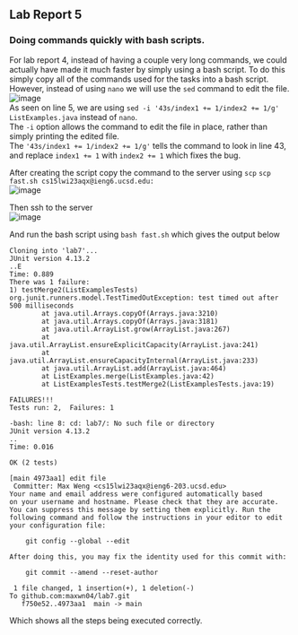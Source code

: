 ## Lab Report 5

### Doing commands quickly with bash scripts.

For lab report 4, instead of having a couple very long commands, we could actually have made it much faster by simply using a bash script. To do this simply copy all of the commands used for the tasks into a bash script. However, instead of using `nano` we will use the `sed` command to edit the file.  
![image](https://user-images.githubusercontent.com/73797155/224789695-4610f7c2-63e1-499c-9fbf-4372a1b14107.png)  
As seen on line 5, we are using `sed -i '43s/index1 += 1/index2 += 1/g' ListExamples.java` instead of `nano`.  
The `-i` option allows the command to edit the file in place, rather than simply printing the edited file.  
The `'43s/index1 += 1/index2 += 1/g'` tells the command to look in line 43, and replace `index1 += 1` with `index2 += 1` which fixes the bug.  

After creating the script copy the command to the server using `scp`
`scp fast.sh cs15lwi23aqx@ieng6.ucsd.edu:`  
![image](https://user-images.githubusercontent.com/73797155/224580113-2c1fe5de-12bb-4a93-9ec8-a49e339d9e2c.png)


Then ssh to the server  
![image](https://user-images.githubusercontent.com/73797155/224580126-4bb9d215-bf41-412d-8e2b-46233d77a083.png)  

And run the bash script using `bash fast.sh` which gives the output below  
``` git bash
Cloning into 'lab7'...
JUnit version 4.13.2
..E
Time: 0.889
There was 1 failure:
1) testMerge2(ListExamplesTests)
org.junit.runners.model.TestTimedOutException: test timed out after 500 milliseconds
        at java.util.Arrays.copyOf(Arrays.java:3210)
        at java.util.Arrays.copyOf(Arrays.java:3181)
        at java.util.ArrayList.grow(ArrayList.java:267)
        at java.util.ArrayList.ensureExplicitCapacity(ArrayList.java:241)
        at java.util.ArrayList.ensureCapacityInternal(ArrayList.java:233)
        at java.util.ArrayList.add(ArrayList.java:464)
        at ListExamples.merge(ListExamples.java:42)
        at ListExamplesTests.testMerge2(ListExamplesTests.java:19)

FAILURES!!!
Tests run: 2,  Failures: 1

-bash: line 8: cd: lab7/: No such file or directory
JUnit version 4.13.2
..
Time: 0.016

OK (2 tests)

[main 4973aa1] edit file
 Committer: Max Weng <cs15lwi23aqx@ieng6-203.ucsd.edu>
Your name and email address were configured automatically based
on your username and hostname. Please check that they are accurate.
You can suppress this message by setting them explicitly. Run the
following command and follow the instructions in your editor to edit
your configuration file:

    git config --global --edit

After doing this, you may fix the identity used for this commit with:

    git commit --amend --reset-author

 1 file changed, 1 insertion(+), 1 deletion(-)
To github.com:maxwn04/lab7.git
   f750e52..4973aa1  main -> main
```
Which shows all the steps being executed correctly.
